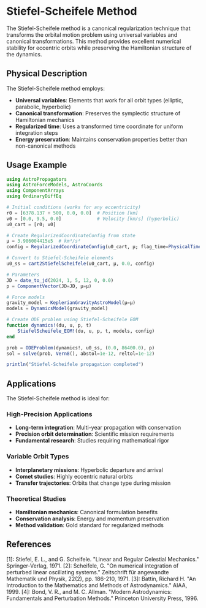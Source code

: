 # Stiefel-Scheifele Method

The Stiefel-Scheifele method is a canonical regularization technique that transforms the orbital motion problem using universal variables and canonical transformations. This method provides excellent numerical stability for eccentric orbits while preserving the Hamiltonian structure of the dynamics.

## Physical Description

The Stiefel-Scheifele method employs:

- **Universal variables**: Elements that work for all orbit types (elliptic, parabolic, hyperbolic)
- **Canonical transformation**: Preserves the symplectic structure of Hamiltonian mechanics
- **Regularized time**: Uses a transformed time coordinate for uniform integration steps
- **Energy preservation**: Maintains conservation properties better than non-canonical methods



## Usage Example

```julia
using AstroPropagators
using AstroForceModels, AstroCoords
using ComponentArrays
using OrdinaryDiffEq

# Initial conditions (works for any eccentricity)
r0 = [6378.137 + 500, 0.0, 0.0]  # Position [km]
v0 = [0.0, 9.5, 0.0]             # Velocity [km/s] (hyperbolic)
u0_cart = [r0; v0]

# Create RegularizedCoordinateConfig from state
μ = 3.986004415e5  # km³/s²
config = RegularizedCoordinateConfig(u0_cart, μ; flag_time=PhysicalTime())

# Convert to Stiefel-Scheifele elements
u0_ss = cart2StiefelScheifele(u0_cart, μ, 0.0, config)

# Parameters
JD = date_to_jd(2024, 1, 5, 12, 0, 0.0)
p = ComponentVector(JD=JD, μ=μ)

# Force models
gravity_model = KeplerianGravityAstroModel(μ=μ)
models = DynamicsModel(gravity_model)

# Create ODE problem using Stiefel-Scheifele EOM
function dynamics!(du, u, p, t)
    StiefelScheifele_EOM!(du, u, p, t, models, config)
end

prob = ODEProblem(dynamics!, u0_ss, (0.0, 86400.0), p)
sol = solve(prob, Vern8(), abstol=1e-12, reltol=1e-12)

println("Stiefel-Scheifele propagation completed")
```
## Applications

The Stiefel-Scheifele method is ideal for:

### High-Precision Applications
- **Long-term integration**: Multi-year propagation with conservation
- **Precision orbit determination**: Scientific mission requirements
- **Fundamental research**: Studies requiring mathematical rigor

### Variable Orbit Types
- **Interplanetary missions**: Hyperbolic departure and arrival
- **Comet studies**: Highly eccentric natural orbits
- **Transfer trajectories**: Orbits that change type during mission

### Theoretical Studies
- **Hamiltonian mechanics**: Canonical formulation benefits
- **Conservation analysis**: Energy and momentum preservation
- **Method validation**: Gold standard for regularized methods

## References

[1]: Stiefel, E. L., and G. Scheifele. "Linear and Regular Celestial Mechanics." Springer-Verlag, 1971.
[2]: Scheifele, G. "On numerical integration of perturbed linear oscillating systems." Zeitschrift für angewandte Mathematik und Physik, 22(2), pp. 186-210, 1971.
[3]: Battin, Richard H. "An Introduction to the Mathematics and Methods of Astrodynamics." AIAA, 1999.
[4]: Bond, V. R., and M. C. Allman. "Modern Astrodynamics: Fundamentals and Perturbation Methods." Princeton University Press, 1996. 